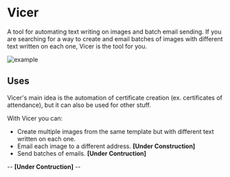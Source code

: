 # Vicer

A tool for automating text writing on images and batch email sending.
If you are searching for a way to create and email batches of images with different text written on each one, Vicer is the tool for you.

![example](https://user-images.githubusercontent.com/60714387/184726174-5c51fd94-2a59-49a3-9ee5-4886e038f589.gif)

## Uses
Vicer's main idea is the automation of certificate creation (ex. certificates of attendance), but it can also be used for other stuff.

With Vicer you can:
- Create multiple images from the same template but with different text written on each one.
- Email each image to a different address. **[Under Construction]**
- Send batches of emails. **[Under Contruction]**

-- **[Under Contruction]** --
